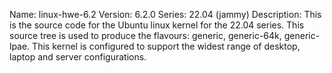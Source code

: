 Name:    linux-hwe-6.2
Version: 6.2.0
Series:  22.04 (jammy)
Description:
    This is the source code for the Ubuntu linux kernel for the 22.04 series. This
    source tree is used to produce the flavours: generic, generic-64k, generic-lpae.
    This kernel is configured to support the widest range of desktop, laptop and
    server configurations.
